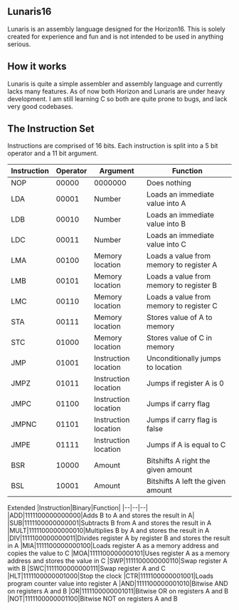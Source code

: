 ## Lunaris16
Lunaris is an assembly language designed for the Horizon16.
This is solely created for experience and fun and is not intended to be used in anything serious.
## How it works
Lunaris is quite a simple assembler and assembly language and currently lacks many features.
As of now both Horizon and Lunaris are under heavy development.
I am still learning C so both are quite prone to bugs, and lack very good codebases.
## The Instruction Set
Instructions are comprised of 16 bits.
Each instruction is split into a 5 bit operator and a 11 bit argument.

| Instruction | Operator | Argument | Function |
|--|--|--|--|
|NOP|00000|0000000|Does nothing|
|LDA|00001|Number|Loads an immediate value into A|
|LDB|00010|Number|Loads an immediate value into B|
|LDC|00011|Number|Loads an immediate value into C|
|LMA|00100|Memory location|Loads a value from memory to register A|
|LMB|00101|Memory location|Loads a value from memory to register B|
|LMC|00110|Memory location|Loads a value from memory to register C|
|STA|00111|Memory location|Stores value of A to memory|
|STC|01000|Memory location|Stores value of C in memory|
|JMP|01001|Instruction location|Unconditionally jumps to location|
|JMPZ|01011|Instruction location|Jumps if register A is 0
|JMPC|01100|Instruction location|Jumps if carry flag|
|JMPNC|01101|Instruction location|Jumps if carry flag is false|
|JMPE|01111|Instruction location|Jumps if A is equal to C|
|BSR|10000|Amount|Bitshifts A right the given amount|
|BSL|10001|Amount|Bitshifts A left the given amount|
Extended
|Instruction|Binary|Function|
|--|--|--|
|ADD|1111100000000000|Adds B to A and stores the result in A|
|SUB|1111100000000001|Subtracts B from A and stores the result in A
|MULT|1111100000000010|Multiplies B by A and stores the result in A
|DIV|1111100000000011|Divides register A by register B and stores the result in A
|MIA|1111100000000100|Loads register A as a memory address and copies the value to C
|MOA|1111100000000101|Uses register A as a memory address and stores the value in C
|SWP|1111100000000110|Swap register A with B
|SWC|1111100000000111|Swap register A and C
|HLT|1111100000001000|Stop the clock
|CTR|1111100000001001|Loads program counter value into register A
|AND|1111100000001010|Bitwise AND on registers A and B
|OR|1111100000001011|Bitwise OR on registers A and B
|NOT|1111100000001100|Bitwise NOT on registers A and B